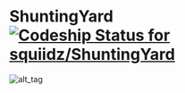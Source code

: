 # ShuntingYard [ ![Codeship Status for squiidz/ShuntingYard](https://app.codeship.com/projects/1e67dab0-ec91-0134-a3c5-16dadd3af99e/status?branch=master)](https://app.codeship.com/projects/208359)

![alt_tag](https://upload.wikimedia.org/wikipedia/commons/6/60/Walton_with_Leicester_-_Peterborough_East_train_geograph-2791492-by-Ben-Brooksbank.jpg)

